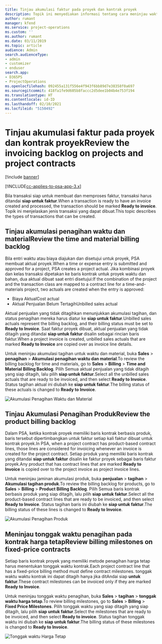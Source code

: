 ```yaml
---
title: Tinjau akumulasi faktur pada proyek dan kontrak proyek
description: Topik ini menyediakan informasi tentang cara meninjau waktu, pengeluaran, dan akumulasi produk, serta cara menandainya sebagai siap digunakan untuk faktur.
author: rumant
manager: kfend
ms.service: project-operations
ms.custom: ''
ms.author: rumant
ms.date: 03/11/2019
ms.topic: article
audience: Admin
search.audienceType:
- admin
- customizer
- enduser
search.app:
- D365PS
- ProjectOperations
ms.openlocfilehash: 092455a131f556e4f943f6bb89d7e38358f0a697
ms.sourcegitcommit: 418fa1fe9d605b8faccc2d5dee1b04b4e753f194
ms.translationtype: HT
ms.contentlocale: id-ID
ms.lasthandoff: 02/10/2021
ms.locfileid: "5150492"
---
```

# <a name="review-the-invoicing-backlog-on-projects-and-project-contracts"></a><span data-ttu-id="fe840-103">Tinjau akumulasi faktur pada proyek dan kontrak proyek</span><span class="sxs-lookup"><span data-stu-id="fe840-103">Review the invoicing backlog on projects and project contracts</span></span>

[!include [banner](../includes/psa-now-project-operations.md)]

[!INCLUDE[cc-applies-to-psa-app-3.x](../includes/cc-applies-to-psa-app-3x.md)]

<span data-ttu-id="fe840-104">Bila transaksi siap untuk membuat dan memproses faktur, transaksi harus ditandai **siap untuk faktur**.</span><span class="sxs-lookup"><span data-stu-id="fe840-104">When a transaction is ready to have an invoice created and processed, the transaction should be marked **Ready to invoice**.</span></span> <span data-ttu-id="fe840-105">Topik ini menjelaskan jenis transaksi yang dapat dibuat.</span><span class="sxs-lookup"><span data-stu-id="fe840-105">This topic describes the types of transactions that can be created.</span></span>

## <a name="review-the-time-and-material-billing-backlog"></a><span data-ttu-id="fe840-106">Tinjau akumulasi penagihan waktu dan material</span><span class="sxs-lookup"><span data-stu-id="fe840-106">Review the time and material billing backlog</span></span>

<span data-ttu-id="fe840-107">Bila entri waktu atau biaya diajukan dan disetujui untuk proyek, PSA membuat aktual proyek.</span><span class="sxs-lookup"><span data-stu-id="fe840-107">When a time or expense entry is submitted and approved for a project, PSA creates a project actual.</span></span> <span data-ttu-id="fe840-108">Jika kombinasi proyek dan kelas transaksi dipetakan ke baris kontrak untuk proyek waktu dan bahan, dua aktual dibuat saat entri disetujui:</span><span class="sxs-lookup"><span data-stu-id="fe840-108">If the combination of the project and the transaction class are mapped to a contract line for a time-and-materials project, two actuals are created when the entry is approved:</span></span>

- <span data-ttu-id="fe840-109">Biaya Aktual</span><span class="sxs-lookup"><span data-stu-id="fe840-109">Cost actual</span></span> 
- <span data-ttu-id="fe840-110">Aktual Penjualan Belum Tertagih</span><span class="sxs-lookup"><span data-stu-id="fe840-110">Unbilled sales actual</span></span>

<span data-ttu-id="fe840-111">Aktual penjualan yang tidak ditagihkan menunjukkan akumulasi tagihan, dan status penagihan mereka harus diatur ke **siap untuk faktur**.</span><span class="sxs-lookup"><span data-stu-id="fe840-111">Unbilled sales actuals represent the billing backlog, and their billing status must be set to **Ready to Invoice**.</span></span> <span data-ttu-id="fe840-112">Saat faktur proyek dibuat, aktual penjualan yang tidak ditagih yang ditandai **siap untuk faktur** disalin sebagai rincian baris faktur.</span><span class="sxs-lookup"><span data-stu-id="fe840-112">When a project invoice is created, unbilled sales actuals that are marked **Ready to Invoice** are copied over as invoice line details.</span></span>

<span data-ttu-id="fe840-113">Untuk meninjau akumulasi tagihan untuk waktu dan material, buka **Sales** \> **penagihan** \> **Akumulasi penagihan waktu dan material**.</span><span class="sxs-lookup"><span data-stu-id="fe840-113">To review the billing backlog for time and materials, go to **Sales** \> **Billing** \> **Time and Material Billing Backlog**.</span></span> <span data-ttu-id="fe840-114">Pilih Semua aktual penjualan yang tidak ditagih yang siap ditagih, lalu pilih **siap untuk faktur**.</span><span class="sxs-lookup"><span data-stu-id="fe840-114">Select all the unbilled sales actuals that are ready to be invoiced, and then select **Ready to Invoice**.</span></span> <span data-ttu-id="fe840-115">Status tagihan aktual ini diubah ke **siap untuk faktur**.</span><span class="sxs-lookup"><span data-stu-id="fe840-115">The billing status of these actuals is changed to **Ready to Invoice**.</span></span>

![Akumulasi Penagihan Waktu dan Material](media/TMBacklog.png)

## <a name="review-the-product-billing-backlog"></a><span data-ttu-id="fe840-117">Tinjau Akumulasi Penagihan Produk</span><span class="sxs-lookup"><span data-stu-id="fe840-117">Review the product billing backlog</span></span>

<span data-ttu-id="fe840-118">Dalam PSA, ketika kontrak proyek memiliki baris kontrak berbasis produk, baris tersebut dipertimbangkan untuk faktur setiap kali faktur dibuat untuk kontrak proyek.</span><span class="sxs-lookup"><span data-stu-id="fe840-118">In PSA, when a project contract has product-based contract lines, those lines are considered for invoicing whenever an invoice is created for the project contract.</span></span> <span data-ttu-id="fe840-119">Setiap produk yang memiliki baris kontrak yang ditandai **siap untuk faktur** disalin ke faktur proyek sebagai baris faktur proyek.</span><span class="sxs-lookup"><span data-stu-id="fe840-119">Any product that has contract lines that are marked **Ready to Invoice** is copied over to the project invoice as project invoice lines.</span></span>

<span data-ttu-id="fe840-120">Untuk meninjau jaminan akumulasi produk, buka **penjualan** \> **tagihan** \> **Akumulasi tagihan produk**.</span><span class="sxs-lookup"><span data-stu-id="fe840-120">To review the billing backlog for products, go to **Sales** \> **Billing** \> **Product Billing Backlog**.</span></span> <span data-ttu-id="fe840-121">Pilih Semua baris kontrak berbasis produk yang siap ditagih, lalu pilih **siap untuk faktur**.</span><span class="sxs-lookup"><span data-stu-id="fe840-121">Select all the product-based contract lines that are ready to be invoiced, and then select **Ready to Invoice**.</span></span> <span data-ttu-id="fe840-122">Status tagihan baris ini diubah ke **siap untuk faktur**.</span><span class="sxs-lookup"><span data-stu-id="fe840-122">The billing status of these lines is changed to **Ready to Invoice**.</span></span>

![Akumulasi Penagihan Produk](media/ProductBacklog.png)

## <a name="review-billing-milestones-on-fixed-price-contracts"></a><span data-ttu-id="fe840-124">Meninjau tonggak waktu penagihan pada kontrak harga tetap</span><span class="sxs-lookup"><span data-stu-id="fe840-124">Review billing milestones on fixed-price contracts</span></span>

<span data-ttu-id="fe840-125">Setiap baris kontrak proyek yang memiliki metode penagihan harga tetap harus menentukan tonggak waktu kontrak.</span><span class="sxs-lookup"><span data-stu-id="fe840-125">Each project contract line that has a fixed-price billing method must define contract milestones.</span></span> <span data-ttu-id="fe840-126">tonggak waktu waktu kontrak ini dapat ditagih hanya jika ditAndai siap **untuk faktur**.</span><span class="sxs-lookup"><span data-stu-id="fe840-126">These contract milestones can be invoiced only if they are marked **Ready to Invoice**.</span></span> 

<span data-ttu-id="fe840-127">Untuk meninjau tonggak waktu penagihan, buka **Sales** \> **tagihan** \> **tonggak waktu harga tetap**.</span><span class="sxs-lookup"><span data-stu-id="fe840-127">To review billing milestones, go to **Sales** \> **Billing** \> **Fixed Price Milestones**.</span></span> <span data-ttu-id="fe840-128">Pilih tonggak waktu yang siap ditagih yang siap ditagih, lalu pilih **siap untuk faktur**.</span><span class="sxs-lookup"><span data-stu-id="fe840-128">Select the milestones that are ready to be invoiced, and then select **Ready to invoice**.</span></span> <span data-ttu-id="fe840-129">Status tagihan tonggak waktu ini diubah ke **siap untuk faktur**.</span><span class="sxs-lookup"><span data-stu-id="fe840-129">The billing status of these milestones is changed to **Ready to Invoice**.</span></span>

![Tonggak waktu Harga Tetap](media/FPBacklog.png)
